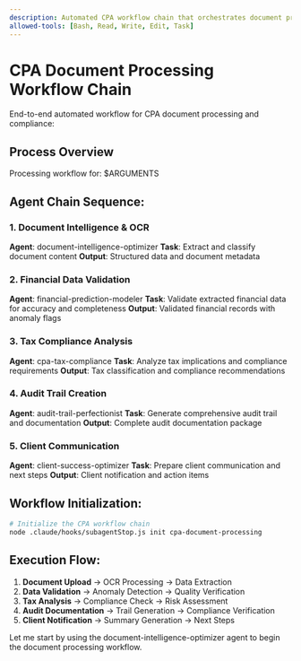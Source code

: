```yaml
---
description: Automated CPA workflow chain that orchestrates document processing through tax compliance verification
allowed-tools: [Bash, Read, Write, Edit, Task]
---
```


# CPA Document Processing Workflow Chain

End-to-end automated workflow for CPA document processing and compliance:

## Process Overview
Processing workflow for: $ARGUMENTS

## Agent Chain Sequence:

### 1. Document Intelligence & OCR
**Agent**: document-intelligence-optimizer
**Task**: Extract and classify document content
**Output**: Structured data and document metadata

### 2. Financial Data Validation
**Agent**: financial-prediction-modeler
**Task**: Validate extracted financial data for accuracy and completeness
**Output**: Validated financial records with anomaly flags

### 3. Tax Compliance Analysis
**Agent**: cpa-tax-compliance
**Task**: Analyze tax implications and compliance requirements
**Output**: Tax classification and compliance recommendations

### 4. Audit Trail Creation
**Agent**: audit-trail-perfectionist
**Task**: Generate comprehensive audit trail and documentation
**Output**: Complete audit documentation package

### 5. Client Communication
**Agent**: client-success-optimizer
**Task**: Prepare client communication and next steps
**Output**: Client notification and action items

## Workflow Initialization:
```bash
# Initialize the CPA workflow chain
node .claude/hooks/subagentStop.js init cpa-document-processing
```

## Execution Flow:
1. **Document Upload** → OCR Processing → Data Extraction
2. **Data Validation** → Anomaly Detection → Quality Verification
3. **Tax Analysis** → Compliance Check → Risk Assessment
4. **Audit Documentation** → Trail Generation → Compliance Verification
5. **Client Notification** → Summary Generation → Next Steps

Let me start by using the document-intelligence-optimizer agent to begin the document processing workflow.